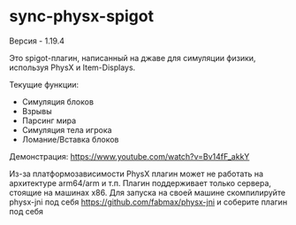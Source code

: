 # sync-physx-spigot
Версия - 1.19.4

Это spigot-плагин, написанный на джаве для симуляции физики, используя PhysX и Item-Displays.

Текущие функции:
 - Симуляция блоков
 - Взрывы
 - Парсинг мира
 - Симуляция тела игрока
 - Ломание/Вставка блоков

Демонстрация: https://www.youtube.com/watch?v=Bv14fF_akkY

Из-за платформозависимости PhysX плагин может не работать на архитектуре arm64/arm и т.п.
Плагин поддерживает только сервера, стоящие на машинах x86. Для запуска на своей машине скомпилируйте physx-jni под себя https://github.com/fabmax/physx-jni и соберите плагин под себя
